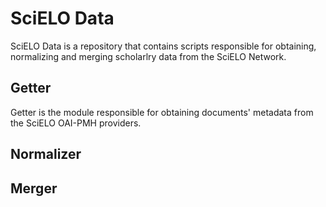 # SciELO Data
SciELO Data is a repository that contains scripts responsible for obtaining, normalizing and merging scholarlry data from the SciELO Network.

## Getter
Getter is the module responsible for obtaining documents' metadata from the SciELO OAI-PMH providers.

## Normalizer

## Merger
